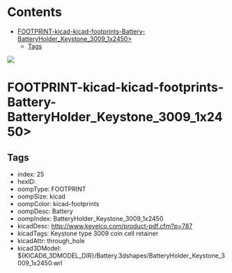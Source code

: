 



Contents
========

* [FOOTPRINT-kicad-kicad-footprints-Battery-BatteryHolder_Keystone_3009_1x2450>](#footprint-kicad-kicad-footprints-battery-batteryholder_keystone_3009_1x2450)
	* [Tags](#tags)
  
![][im]
# FOOTPRINT-kicad-kicad-footprints-Battery-BatteryHolder_Keystone_3009_1x2450>

## Tags

- index: 25
- hexID: 
- oompType: FOOTPRINT
- oompSize: kicad
- oompColor: kicad-footprints
- oompDesc: Battery
- oompIndex: BatteryHolder_Keystone_3009_1x2450
- kicadDesc: http://www.keyelco.com/product-pdf.cfm?p=787
- kicadTags: Keystone type 3009 coin cell retainer
- kicadAttr: through_hole
- kicad3DModel: ${KICAD6_3DMODEL_DIR}/Battery.3dshapes/BatteryHolder_Keystone_3009_1x2450.wrl



[im]: image.png
